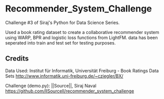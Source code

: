 # Recommender_System_Challenge

Challenge #3 of Siraj's Python for Data Science Series.

Used a book rating dataset to create a collaborative recommender system using WARP, BPR and logistic loss functions from LightFM.
data has been seperated into train and test set for testing purposes.

## Credits
   Data Used:
    Institut für Informatik, Universität Freiburg - Book Ratings Data Sets http://www.informatik.uni-freiburg.de/~cziegler/BX/
   
   Challenge (demo.py):
    ||Source||, Siraj Naval https://github.com/llSourcell/recommender_system_challenge
